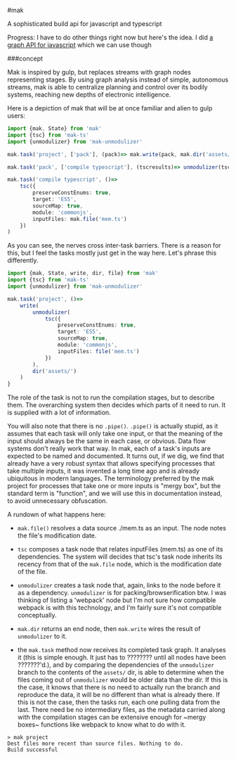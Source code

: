 #mak

A sophisticated build api for javascript and typescript

Progress: I have to do other things right now but here's the idea. I did [a graph API for javascript](https://github.com/makoConstruct/Gnods) which we can use though



###concept

Mak is inspired by gulp, but replaces streams with graph nodes representing stages. By using graph analysis instead of simple, autonomous streams, mak is able to centralize planning and control over its bodily systems, reaching new depths of electronic intelligence.

Here is a depiction of mak that will be at once familiar and alien to gulp users:

```typescript
import {mak, State} from 'mak'
import {tsc} from 'mak-ts'
import {unmodulizer} from 'mak-unmodulizer'

mak.task('project', ['pack'], (pack)=> mak.write(pack, mak.dir('assets/')) )

mak.task('pack', ['compile typescript'], (tscresults)=> unmodulizer(tscresults) )

mak.task('compile typescript', ()=>
	tsc({
		preserveConstEnums: true,
		target: 'ES5',
		sourceMap: true,
		module: 'commonjs',
		inputFiles: mak.file('mem.ts')
	})
)
```

As you can see, the nerves cross inter-task barriers. There is a reason for this, but I feel the tasks mostly just get in the way here. Let's phrase this differently.

```typescript
import {mak, State, write, dir, file} from 'mak'
import {tsc} from 'mak-ts'
import {unmodulizer} from 'mak-unmodulizer'

mak.task('project', ()=>
	write(
		unmodulizer(
			tsc({
				preserveConstEnums: true,
				target: 'ES5',
				sourceMap: true,
				module: 'commonjs',
				inputFiles: file('mem.ts')
			})
		),
		dir('assets/')
	)
}
```

The role of the task is not to run the compilation stages, but to describe them. The overarching system then decides which parts of it need to run. It is supplied with a lot of information.

You will also note that there is no `.pipe()`. `.pipe()` is actually stupid, as it assumes that each task will only take one input, or that the meaning of the input should always be the same in each case, or obvious. Data flow systems don't really work that way. In mak, each of a task's inputs are expected to be named and documented. It turns out, if we dig, we find that already have a very robust syntax that allows specifying processes that take multiple inputs, it was invented a long time ago and is already ubiquitous in modern languages. The terminology preferred by the mak project for processes that take one or more inputs is "mergy box", but the standard term is "function", and we will use this in documentation instead, to avoid unnecessary obfuscation.

A rundown of what happens here:

* `mak.file()` resolves a data source ./mem.ts as an input. The node notes the file's modification date.

* `tsc` composes a task node that relates inputFiles (mem.ts) as one of its dependencies. The system will decides that tsc's task node inherits its recency from that of the `mak.file` node, which is the modification date of the file.

* `unmodulizer` creates a task node that, again, links to the node before it as a dependency. `unmodulizer` is for packing/browserification btw. I was thinking of listing a 'webpack' node but I'm not sure how compatible webpack is with this technology, and I'm fairly sure it's not compatible conceptually.

* `mak.dir` returns an end node, then `mak.write` wires the result of `unmodulizer` to it.

* the `mak.task` method now receives its completed task graph. It analyses it (this is simple enough. It just has to ???????? until all nodes have been ???????'d.), and by comparing the dependencies of the `unmodulizer` branch to the contents of the `assets/` dir, is able to determine when the files coming out of `unmodulizer` would be older data than the dir. If this is the case, it knows that there is no need to actually run the branch and reproduce the data, it will be no different than what is already there. If this is not the case, then the tasks run, each one pulling data from the last. There need be no intermediary files, as the metadata carried along with the compilation stages can be extensive enough for ~mergy boxes~ functions like webpack to know what to do with it.

```
> mak project
Dest files more recent than source files. Nothing to do.
Build successful
```
